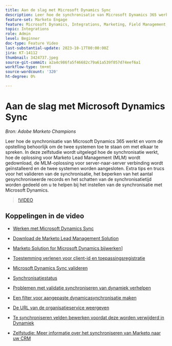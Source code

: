 ```yaml
---
title: Aan de slag met Microsoft Dynamics Sync
description: Leer hoe de synchronisatie van Microsoft Dynamics 365 werkt en vorm de opstelling behoorlijk om de twee systemen toe te staan om met elkaar te spreken. In deze zelfstudie wordt uitgelegd hoe de synchronisatie werkt, hoe de oplossing voor Marketo Lead Management (MLM) wordt gedownload, de MLM-oplossing voor server-naar-server verbinding wordt geïnstalleerd en de twee systemen worden aangesloten.
feature-set: Marketo Engage
feature: Microsoft Dynamics, Integrations, Marketing, Field Management, Administration
topic: Integrations
role: Admin
level: Beginner
doc-type: Feature Video
last-substantial-update: 2023-10-17T00:00:00Z
jira: KT-14112
thumbnail: 3424737.jpeg
source-git-commit: a2a4c986fa5f46682c79a61a539f057d74eef6a1
workflow-type: tm+mt
source-wordcount: '320'
ht-degree: 0%

---
```



# Aan de slag met Microsoft Dynamics Sync

*Bron: Adobe Marketo Champions*

Leer hoe de synchronisatie van Microsoft Dynamics 365 werkt en vorm de opstelling behoorlijk om de twee systemen toe te staan om met elkaar te spreken. In deze zelfstudie wordt uitgelegd hoe de synchronisatie werkt, hoe de oplossing voor Marketo Lead Management (MLM) wordt gedownload, de MLM-oplossing voor server-naar-server verbinding wordt geïnstalleerd en de twee systemen worden aangesloten. Extra tips en trucs voor het valideren van de synchronisatie, het beperken van het aantal gesynchroniseerde records en het schatten van de synchronisatietijd worden gedeeld om u te helpen bij het instellen van de synchronisatie met Microsoft Dynamics.

>[!VIDEO](https://video.tv.adobe.com/v/3424737/?learn=on)

## Koppelingen in de video

* [Werken met Microsoft Dynamics Sync](https://experienceleague.adobe.com/docs/marketo/using/product-docs/crm-sync/microsoft-dynamics/understanding-the-microsoft-dynamics-sync.html)

* [Download de Marketo Lead Management Solution](https://experienceleague.adobe.com/docs/marketo/using/product-docs/crm-sync/microsoft-dynamics/sync-setup/download-the-marketo-lead-management-solution.html)

* [Marketo Solution for Microsoft Dynamics bijwerken](https://experienceleague.adobe.com/docs/marketo/using/product-docs/crm-sync/microsoft-dynamics/sync-setup/update-the-marketo-solution-for-microsoft-dynamics.html)]

* [Toestemming verlenen voor client-id en toepassingsregistratie](https://experienceleague.adobe.com/docs/marketo/using/product-docs/crm-sync/microsoft-dynamics/sync-setup/grant-consent-for-client-id-and-app-registration.html)

* [Microsoft Dynamics Sync valideren](https://experienceleague.adobe.com/docs/marketo/using/product-docs/crm-sync/microsoft-dynamics/sync-setup/validate-microsoft-dynamics-sync.html)

* [Synchronisatiestatus](https://experienceleague.adobe.com/docs/marketo/using/product-docs/crm-sync/microsoft-dynamics/microsoft-dynamics-sync-details/sync-status.html)

* [Problemen met validatie synchroniseren van dynamiek verhelpen](https://experienceleague.adobe.com/docs/marketo/using/product-docs/crm-sync/microsoft-dynamics/fix-dynamics-validation-sync-issues.html)

* [Een filter voor aangepaste dynamicasynchronisatie maken](https://experienceleague.adobe.com/docs/marketo/using/product-docs/crm-sync/microsoft-dynamics/custom-dynmaics-sync-filter-details/create-a-custom-dynamics-sync-filter.html)

* [De URL van de organisatieservice weergeven](https://experienceleague.adobe.com/docs/marketo/using/product-docs/crm-sync/microsoft-dynamics/sync-setup/view-the-organization-service-url.html)

* [Te synchroniseren velden bewerken voordat deze worden verwijderd in Dynamiek](https://experienceleague.adobe.com/docs/marketo/using/product-docs/crm-sync/microsoft-dynamics/microsoft-dynamics-sync-details/editing-fields-to-sync-before-deleting-them-in-dynamics.html)

* [Zelfstudie: Meer informatie over het synchroniseren van Marketo naar uw CRM](https://experienceleague.adobe.com/docs/marketo-learn/tutorials/lead-and-data-management/crm-sync-learn.html)